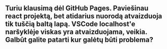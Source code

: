 ## Turiu klausimą dėl GitHub Pages. Paviešinau react projektą, bet atidarius nuorodą atvaizduoja tik tuščią baltą lapą. VSCode localhost'e naršyklėje viskas yra atvaizduojama, veikia. Galbūt galite patarti kur galėtų būti problema?
